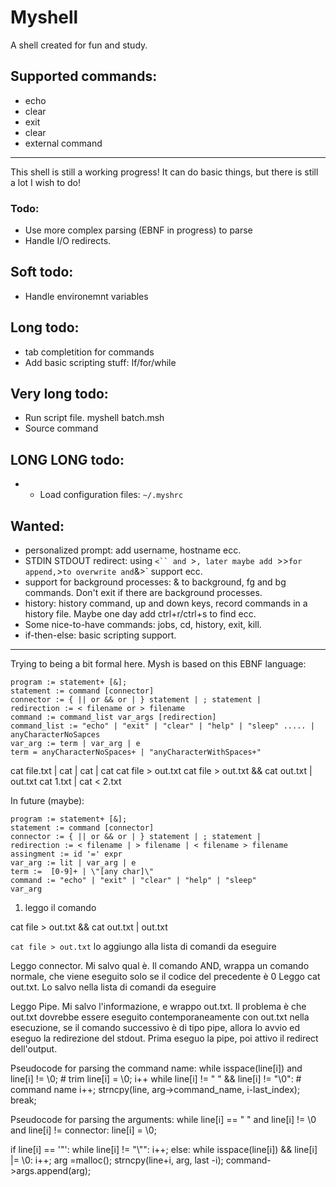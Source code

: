Myshell
========
A shell created for fun and study.

## Supported commands:

 * echo <text>
 * clear
 * exit
 * clear
 * external command

---

This shell is still a working progress! It can do basic things, but there is still a lot I wish to do!

### Todo:
 * Use more complex parsing (EBNF in progress) to parse
 * Handle I/O redirects.

## Soft todo:
 * Handle environemnt variables

## Long todo:
 * tab completition for commands
 * Add basic scripting stuff: If/for/while

## Very long todo:
 * Run script file. myshell batch.msh
 * Source command

## LONG LONG todo:
 * - Load configuration files: `~/.myshrc`


## Wanted:

 * personalized prompt: add username, hostname ecc.
 * STDIN STDOUT redirect: using `<`` and `>`, later maybe add `>>` for append, `>` to overwrite and `&>` support ecc.
 * support for background processes: & to background, fg and bg commands. Don't exit if there are background processes.
 * history: history command, up and down keys, record commands in a history file. Maybe one day add ctrl+r/ctrl+s to find ecc.
 * Some nice-to-have commands: jobs, cd, history, exit, kill.
 * if-then-else: basic scripting support.


----

Trying to being a bit formal here. Mysh is based on this EBNF language:

```
program := statement+ [&];
statement := command [connector]
connector := { || or && or | } statement | ; statement |
redirection := < filename or > filename
command := command_list var_args [redirection]
command_list := "echo" | "exit" | "clear" | "help" | "sleep" ..... | anyCharacterNoSapces
var_arg := term | var_arg | e
term = anyCharacterNoSpaces+ | "anyCharacterWithSpaces+"
```

cat file.txt | cat | cat | cat
cat file > out.txt
cat file > out.txt && cat out.txt | out.txt
cat 1.txt | cat < 2.txt

In future (maybe):
```
program := statement+ [&];
statement := command [connector]
connector := { || or && or | } statement | ; statement |
redirection := < filename | > filename | < filename > filename
assingment := id '=' expr
var_arg := lit | var_arg | e
term :=  [0-9]+ | \"[any char]\"
command := "echo" | "exit" | "clear" | "help" | "sleep"
var_arg
```

1. leggo il comando



cat file > out.txt && cat out.txt | out.txt

`cat file > out.txt`
lo aggiungo alla lista di comandi da eseguire

Leggo connector. Mi salvo qual è. Il comando AND, wrappa un comando normale, che viene eseguito solo se il codice del precedente è 0
Leggo cat out.txt. Lo salvo nella lista di comandi da eseguire

Leggo Pipe. Mi salvo l'informazione, e wrappo out.txt. Il problema è che out.txt dovrebbe essere eseguito contemporaneamente con out.txt
nella esecuzione, se il comando successivo è di tipo pipe, allora lo avvio ed eseguo la redirezione del stdout.
Prima eseguo la pipe, poi attivo il redirect dell'output.


Pseudocode for parsing the command name:
while isspace(line[i]) and line[i] != \0; # trim
    line[i] = \0;
    i++
while line[i] != " " && line[i] != "\0": # command name
    i++;
strncpy(line, arg->command_name, i-last_index);
break;

Pseudocode for parsing the arguments:
while line[i] == " " and line[i] != \0 and line[i] != connector:
   line[i] = \0;

   if line[i] == '\"':
    while line[i] != "\\\"":
        i++;
   else:
       while isspace(line[i]) && line[i] |= \0:
         i++;
   arg =malloc();
   strncpy(line+i, arg, last -i);
   command->args.append(arg);














